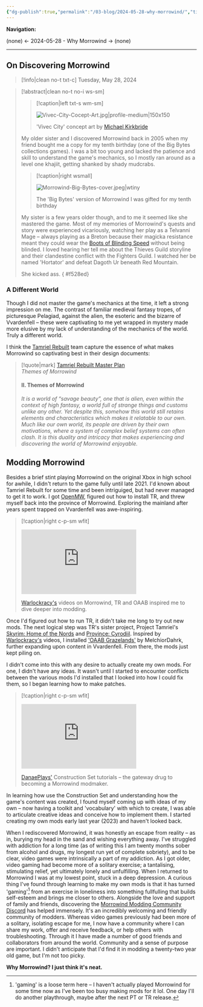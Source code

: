 ```yaml
---
{"dg-publish":true,"permalink":"/03-blog/2024-05-28-why-morrowind/","title":"Why Morrowind?","metatags":{"description":"","og:image":"https://i.imgur.com/LmCg5HX.png"},"tags":["blog"]}
---
```


**Navigation:**
<p><span>(none) ← 2024-05-28 - Why Morrowind → (none)</span></p>

---

## On Discovering Morrowind

> [!info|clean no-t txt-c]
>Tuesday, May 28, 2024

> [!abstract|clean no-t no-i ws-sm]
>
> > [!caption|left txt-s wm-sm]
> > 
> > ![Vivec-City-Cocept-Art.jpg|profile-medium|150x150](/img/user/Assets/Morrowind-Concept-Art/Vivec-City-Cocept-Art.jpg)
> > 
> > 'Vivec City' concept art by [Michael Kirkbride](https://en.uesp.net/wiki/General:Michael_Kirkbride) 
>
> My older sister and I discovered Morrowind back in 2005 when my friend bought me a copy for my tenth birthday (one of the Big Bytes collections games). I was a bit too young and lacked the patience and skill to understand the game's mechanics, so I mostly ran around as a level one khajiit, getting shanked by shady mudcrabs.  
> 
> > [!caption|right wsmall]
> > 
> > ![Morrowind-Big-Bytes-cover.jpeg|wtiny](/img/user/Assets/Dioramas/Morrowind-Big-Bytes-cover.jpeg)
> > 
> > The 'Big Bytes' version of Morrowind I was gifted for my tenth birthday
>
> My sister is a few years older though, and to me it seemed like she mastered the game. Most of my memories of Morrowind's quests and story were experienced vicariously, watching her play as a Telvanni Mage – always playing as a Breton because their magicka resistance meant they could wear the [Boots of Blinding Speed](https://en.m.uesp.net/wiki/Morrowind:Boots_of_Blinding_Speed) without being blinded. I loved hearing her tell me about the Thieves Guild storyline and their clandestine conflict with the Fighters Guild. I watched her be named 'Hortator' and defeat Dagoth Ur beneath Red Mountain. 
>
> She kicked ass.
{ #f528ed}


### A Different World

Though I did not master the game's mechanics at the time, it left a strong impression on me. The contrast of familiar medieval fantasy tropes, of picturesque Pelagiad, against the alien, the esoteric and the bizarre of Vvardenfell – these were captivating to me yet wrapped in mystery made more elusive by my lack of understanding of the mechanics of the world. Truly a different world. 

I think the [Tamriel Rebuilt](https://www.tamriel-rebuilt.org/) team capture the essence of what makes Morrowind so captivating best in their design documents: 

> [!quote|mark] [Tamriel Rebuilt Master Plan](https://www.tamriel-rebuilt.org/content/tamriel-rebuilt-master-plan) <br> _Themes of Morrowind_
> 
> #### **II. Themes of Morrowind**
> 
> _It is a world of “savage beauty”, one that is alien, even within the context of high fantasy, a world full of strange things and customs unlike any other. Yet despite this, somehow this world still retains elements and characteristics which makes it relatable to our own. Much like our own world, its people are driven by their own motivations, where a system of complex belief systems can often clash. It is this duality and intricacy that makes experiencing and discovering the world of Morrowind enjoyable._

##  Modding Morrowind

Besides a brief stint playing Morrowind on the original Xbox in high school for awhile, I didn't return to the game fully until late 2021. I'd known about Tamriel Rebuilt for some time and been intriguiged, but had never managed to get it to work. I got [OpenMW](https://openmw.org/), figured out how to install TR, and threw myself back into the province of Morrowind. Exploring the mainland after years spent trapped on Vvardenfell was awe-inspiring.  

> [!caption|right c-p-sm wfit]
> 
> <iframe width="304" height="171" src="https://youtube.com/embed/nG78wCqCJQk" title="YouTube video player" frameborder="0" allow="accelerometer; autoplay; clipboard-write; encrypted-media; gyroscope; picture-in-picture" allowfullscreen></iframe>
> 
> [Warlockracy's](https://youtube.com/@warlockracy?si=jy-MjkJNVYnkN8bS) videos on Morrowind, TR and OAAB inspired me to dive deeper into modding.

Once I'd figured out how to run TR, it didn't take me long to try out new mods. The next logical step was TR's sister project, Project Tamriel's [Skyrim: Home of the Nords](https://www.nexusmods.com/morrowind/mods/44921) and [Province: Cyrodiil](https://www.nexusmods.com/morrowind/mods/44922/). Inspired by [Warlockracy's](https://youtube.com/@warlockracy?si=jy-MjkJNVYnkN8bS) videos, I installed ['OAAB Grazelands'](https://www.nexusmods.com/morrowind/mods/49075) by MelchiorDahrk, further expanding upon content in Vvardenfell. From there, the mods just kept piling on. 

I didn't come into this with any desire to actually create my own mods. For one, I didn't have any ideas. It wasn't until I started to encounter conflicts between the various mods I'd installed that I looked into how I could fix them, so I began learning how to make patches.

> [!caption|right c-p-sm wfit]
> 
> <iframe width="304" height="171" src="https://www.youtube.com/embed/kN7kg2YNdCw" title="YouTube video player" frameBorder="0"   allow="accelerometer; autoplay; clipboard-write; encrypted-media; gyroscope; picture-in-picture"  allowFullScreen></iframe>
> 
> [DanaePlays'](https://youtube.com/@danaeplays?si=WI2nlBZRRabnEpah) Construction Set tutorials – the gateway drug to becoming a Morrowind modmaker. 

In learning how use the Construction Set and understanding how the game's content was created, I found myself coming up with ideas of my own – now having a toolkit and 'vocabulary' with which to create, I was able to articulate creative ideas and conceive how to implement them. I started creating my own mods early last year (2023) and haven't looked back.

When I rediscovered Morrowind, it was honestly an escape from reality – as in, burying my head in the sand and wishing everything away. I've struggled with addiction for a long time (as of writing this I am twenty months sober from alcohol and drugs, my longest run yet of complete sobriety), and to be clear, video games were intrinsically a part of my addiction. As I got older, video gaming had become more of a solitary exercise; a tantalising, stimulating relief, yet ultimately lonely and unfulfilling. When I returned to Morrowind I was at my lowest point, stuck in a deep depression. A curious thing I've found through learning to make my own mods is that it has turned 'gaming'[^1] from an exercise in loneliness into something fullfulling that builds self-esteem and brings me closer to others. Alongside the love and support of family and friends, discovering the [Morrowind Modding Community Discord](https://discord.com/invite/7AxRNtSy) has helped immensely. It's an incredibly welcoming and friendly community of modders. Whereas video games previously had been more of a solitary, isolating escape for me, I now have a community where I can share my work, offer and receive feedback, or help others with troubleshooting. Through it I have made a number of good friends and collaborators from around the world. Community and a sense of purpose are important. I didn't anticipate that I'd find it in modding a twenty-two year old game, but I'm not too picky.

**Why Morrowind? I just think it's neat.**

[^1]: 'gaming' is a loose term here – I haven't actually played Morrowind for some time now as I've been too busy making mods for it lol. One day I'll do another playthrough, maybe after the next PT or TR release.
